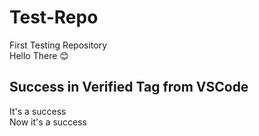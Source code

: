 # Test-Repo
First Testing Repository\
Hello There 😊
## Success in Verified Tag from VSCode
It's a success\
Now it's a success